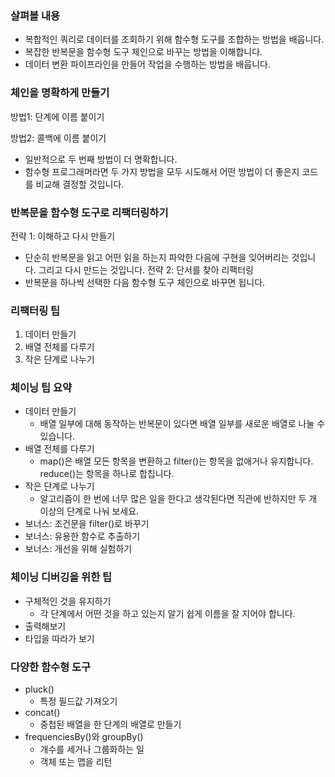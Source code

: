 ### 살펴볼 내용
- 복합적인 쿼리로 데이터를 조회하기 위해 함수형 도구를 조합하는 방법을 배웁니다.
- 복잡한 반복문을 함수형 도구 체인으로 바꾸는 방법을 이해합니다.
- 데이터 변환 파이프라인을 만들어 작업을 수행하는 방법을 배웁니다.

### 체인을 명확하게 만들기
방법1: 단계에 이름 붙이기

방법2: 콜백에 이름 붙이기
- 일반적으로 두 번째 방법이 더 명확합니다.
- 함수형 프로그래머라면 두 가지 방법을 모두 시도해서 어떤 방법이 더 좋은지 코드를 비교해 결정할 것입니다.

### 반복문을 함수형 도구로 리팩터링하기
전략 1: 이해하고 다시 만들기
- 단순히 반복문을 읽고 어떤 읽을 하는지 파악한 다음에 구현을 잊어버리는 것입니다. 그리고 다시 만드는 것입니다.
전략 2: 단서를 찾아 리팩터링
- 반복문을 하나씩 선택한 다음 함수형 도구 체인으로 바꾸면 됩니다.

### 리팩터링 팁
1. 데이터 만들기
2. 배열 전체를 다루기
3. 작은 단계로 나누기

### 체이닝 팁 요약
- 데이터 만들기
  - 배열 일부에 대해 동작하는 반복문이 있다면 배열 일부를 새로운 배열로 나눌 수 있습니다.
- 배열 전체를 다루기
  - map()은 배열 모든 항목을 변환하고 filter()는 항목을 없애거나 유지합니다. reduce()는 항목을 하나로 합칩니다.
- 작은 단계로 나누기
  - 알고리즘이 한 번에 너무 많은 일을 한다고 생각된다면 직관에 반하지만 두 개 이상의 단계로 나눠 보세요.
- 보너스: 조건문을 filter()로 바꾸기
- 보너스: 유용한 함수로 추출하기
- 보너스: 개선을 위해 실험하기

### 체이닝 디버깅을 위한 팁
- 구체적인 것을 유지하기
  - 각 단계에서 어떤 것을 하고 있는지 알기 쉽게 이름을 잘 지어야 합니다.
- 출력해보기
- 타입을 따라가 보기

### 다양한 함수형 도구
- pluck()
  - 특정 필드값 가져오기
- concat()
  - 중첩된 배열을 한 단계의 배열로 만들기
- frequenciesBy()와 groupBy()
  - 개수를 세거나 그룹화하는 일
  - 객체 또는 맵을 리턴
